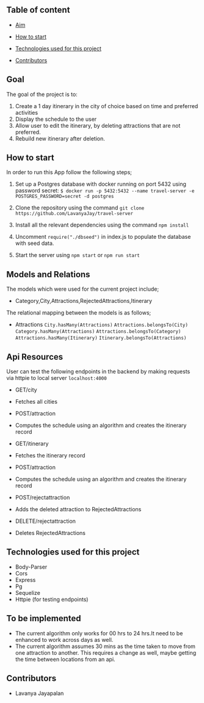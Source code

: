 ## Table of content

- [Aim](#Goal)

- [How to start](#How-to-start)
- [Technologies used for this project](#Technologies-used-for-this-project)
- [Contributors](#Contributors)

## Goal

The goal of the project is to:

1. Create a 1 day itinerary in the city of choice based on time and preferred activities
2. Display the schedule to the user
3. Allow user to edit the itinerary, by deleting attractions that are not preferred.
4. Rebuild new itinerary after deletion.

## How to start

In order to run this App follow the following steps;

1. Set up a Postgres database with docker running on port 5432 using password secret:
   `$ docker run -p 5432:5432 --name travel-server -e POSTGRES_PASSWORD=secret -d postgres`

2. Clone the repository using the command `git clone https://github.com/LavanyaJay/travel-server`

3. Install all the relevant dependencies using the command `npm install`

4. Uncomment `require("./dbseed")` in index.js to populate the database with seed data.

5. Start the server using `npm start` or `npm run start`

## Models and Relations

The models which were used for the current project include;

- Category,City,Attractions,RejectedAttractions,Itinerary

The relational mapping between the models is as follows;

- Attractions
  `City.hasMany(Attractions)`
  `Attractions.belongsTo(City)`
  `Category.hasMany(Attractions)`
  `Attractions.belongsTo(Category)`
  `Attractions.hasMany(Itinerary)`
  `Itinerary.belongsTo(Attractions)`

## Api Resources

User can test the following endpoints in the backend by making requests via httpie to local server `localhost:4000`

- GET/city

* Fetches all cities

- POST/attraction

* Computes the schedule using an algorithm and creates the itinerary record

- GET/itinerary

* Fetches the itinerary record

- POST/attraction

* Computes the schedule using an algorithm and creates the itinerary record

- POST/rejectattraction

* Adds the deleted attraction to RejectedAttractions

- DELETE/rejectattraction

* Deletes RejectedAttractions

## Technologies used for this project

- Body-Parser
- Cors
- Express
- Pg
- Sequelize
- Httpie (for testing endpoints)

## To be implemented

- The current algorithm only works for 00 hrs to 24 hrs.It need to be enhanced to work across days as well.
- The current algorithm assumes 30 mins as the time taken to move from one attraction to another. This requires a change as well, maybe getting the time between locations from an api.

## Contributors

- Lavanya Jayapalan
